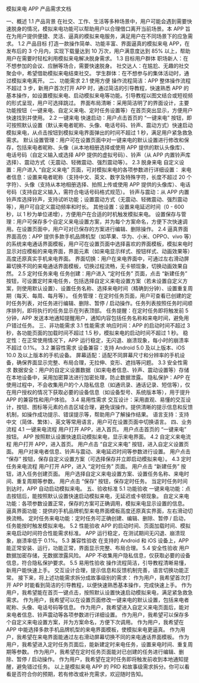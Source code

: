 模拟来电 APP 产品需求文档
 
一、概述
1.1 产品背景
在社交、工作、生活等多种场景中，用户可能会遇到需要快速脱身的情况，模拟来电功能可以帮助用户以合理借口离开当前场景。本 APP 旨在为用户提供便捷、灵活、逼真的模拟来电服务，满足用户在不同场景下的应急需求。
1.2 产品目标
打造一款操作简单、功能丰富、界面逼真的模拟来电 APP，在发布后的 3 个月内，实现下载量达到 10 万次，用户满意度达到 85% 以上，帮助用户在需要时轻松利用模拟来电解决脱身需求。
1.3 目标用户群体
职场新人：在不想参加的会议、应酬等场合，需要快速脱身。
社交达人：在尴尬、无趣的社交聚会中，希望借助模拟来电结束社交。
学生群体：在不想参与的集体活动时，通过模拟来电离开。
二、功能需求
2.1 使用方便
操作流程简洁：APP 整体操作流程不超过 3 步，新用户首次打开 APP 时，通过简洁的引导教程，快速熟悉 APP 的基本操作，如设置模拟来电、启动模拟来电等功能。引导教程以图文结合或短视频的形式呈现，用户可选择跳过。
界面布局清晰：采用简洁明了的界面设计，主要功能按钮（一键来电、自定义来电、定时任务设置等）在首页突出显示，方便用户快速找到并使用。
2.2 一键来电
快速启动：用户点击首页的 “一键来电” 按钮，即可按照默认设置（默认来电者昵称、头像、电话号码、铃声、震动方式）快速启动模拟来电，从点击按钮到模拟来电界面弹出的时间不超过 1 秒，满足用户紧急救急需求。
默认设置管理：用户可在设置页面中对一键来电的默认设置进行修改和保存，包括来电者昵称、头像（从本地相册选择或使用 APP 提供的默认头像库）、电话号码（自定义输入或选择 APP 提供的虚拟号码）、铃声（从 APP 内置铃声库选择）、震动方式（无震动、轻微震动、强烈震动等）。
2.3 脱身来电
自定义设置：用户进入 “自定义来电” 页面，可对模拟来电的各项参数进行详细设置：
来电者信息：设置来电者昵称（支持中文、英文、数字及特殊字符，长度不超过 20 个字符）、头像（支持从本地相册选择、拍照上传或使用 APP 提供的头像库）、电话号码（支持自定义输入，需符合电话号码格式规范）。
铃声与震动：从 APP 内置铃声库选择铃声，支持试听功能；设置震动方式（无震动、轻微震动、强烈震动等），用户可自定义震动频率和时长。
其他设置：设置来电延迟时间（0 - 600 秒，以 1 秒为单位递增），方便用户在合适的时机触发模拟来电。
设置保存与管理：用户可保存多个自定义来电设置方案，并为每个方案命名，方便下次快速调用。在设置页面中，用户可对已保存的方案进行编辑、删除操作。
2.4 逼真界面
界面高仿：APP 提供多款手机品牌机型（如苹果、华为、小米、OPPO、vivo 等）的系统来电通话界面模板，用户可在设置页面中选择喜欢的界面模板，模拟来电时显示对应模板的来电界面，界面元素（如来电显示样式、按钮样式、动画效果等）高度还原真实手机来电界面。
界面切换：用户在来电界面中，可通过左右滑动屏幕切换不同的来电通话界面模板，切换过程流畅，无卡顿现象，切换动画效果自然。
2.5 定时任务来电
任务创建：用户进入 “定时任务” 页面，点击 “新建任务” 按钮，可设置定时来电任务，包括选择自定义来电设置方案（若未设置自定义方案，则使用默认设置）、设置任务名称、选择来电时间（精确到分钟）、设置重复周期（每天、每周、每月等）。
任务管理：在定时任务页面，用户可查看已创建的定时任务列表，对任务进行编辑、删除、暂停 / 启动操作。任务列表按照任务时间顺序排列，即将执行的任务显示在列表顶部。
任务提醒：在定时任务即将触发前 5 分钟，APP 发送本地通知提醒用户，通知内容包括任务名称和来电时间，避免用户错过任务。
三、非功能需求
3.1 性能需求
响应时间：APP 的启动时间不超过 3 秒，各功能页面的加载时间不超过 1.5 秒，模拟来电的启动时间不超过 1 秒。
稳定性：在正常使用情况下，APP 运行稳定，无闪退、崩溃现象，每小时的崩溃率不超过 0.1%。
3.2 兼容性需求
设备兼容：支持 Android 5.0 及以上版本、iOS 10.0 及以上版本的手机设备。
屏幕适配：适配不同屏幕尺寸和分辨率的手机设备，确保界面显示完整、布局合理，无拉伸、变形、遮挡等问题。
3.3 安全性需求
数据安全：用户的自定义设置数据（如来电者信息、铃声、震动设置等）存储在本地设备中，采用加密算法进行加密处理，防止数据泄露。
隐私保护：APP 在使用过程中，不会收集用户的个人隐私信息（如通讯录、通话记录、短信等），仅在用户授权的情况下获取必要的设备信息（如设备型号、系统版本等），用于提升 APP 的兼容性和用户体验。
3.4 易用性需求
交互设计：采用直观、易懂的交互设计，按钮、图标等元素的点击区域合理，避免误操作。提供清晰的提示信息和反馈机制，如操作成功提示、错误提示等，帮助用户了解操作结果。
语言支持：支持中文（简体、繁体）、英文等常用语言，用户可在设置页面中切换语言。
四、业务流程
4.1 一键来电流程
用户打开 APP，进入首页。
用户点击首页的 “一键来电” 按钮。
APP 按照默认设置快速启动模拟来电，显示来电界面。
4.2 自定义来电流程
用户打开 APP，进入首页。
用户点击 “自定义来电” 按钮，进入自定义设置页面。
用户对来电者信息、铃声与震动、来电延迟时间等参数进行设置。
用户点击 “保存” 按钮，保存自定义设置方案（可选择保存并立即启动模拟来电）。
4.3 定时任务来电流程
用户打开 APP，进入 “定时任务” 页面。
用户点击 “新建任务” 按钮，进入任务创建页面。
用户选择自定义来电设置方案、设置任务名称、来电时间、重复周期等参数。
用户点击 “保存” 按钮，保存定时任务。
当定时任务时间到达时，APP 自动启动模拟来电。
五、验收标准
5.1 功能验收
一键来电功能：点击按钮后，能按照默认设置快速启动模拟来电，无延迟或卡顿现象。
自定义来电功能：各项参数设置正常，保存的方案可正确调用，模拟来电显示设置的信息。
逼真界面功能：提供的手机品牌机型来电界面模板高度还原真实界面，左右滑动切换流畅。
定时任务来电功能：定时任务可正确创建、编辑、删除、暂停 / 启动，任务能按时触发模拟来电。
5.2 性能验收
APP 的启动时间、页面加载时间、模拟来电启动时间符合性能需求标准。
APP 运行稳定，在测试期间无闪退、崩溃现象，崩溃率低于 0.1%。
5.3 兼容性验收
在支持的 Android 和 iOS 设备上，APP 能正常安装、运行，功能正常，界面显示完整、布局合理。
5.4 安全性验收
用户数据加密存储，无数据泄露风险。
APP 不收集用户隐私信息，仅获取必要的设备信息，符合隐私保护要求。
5.5 易用性验收
操作流程简洁，引导教程清晰易懂，新用户能快速上手。
交互设计合理，提示信息和反馈机制完善，语言切换功能正常。
接下来，将上述功能需求拆分成故事级别的需求：
作为用户，我希望首次打开 APP 时能看到简洁的引导教程，以便快速熟悉基本操作，完成快速上手。
作为用户，我希望能在首页一键点击，按照默认设置快速启动模拟来电，满足紧急救急需求。
作为用户，我希望可以在设置页面修改一键来电的默认设置，包括来电者昵称、头像、电话号码等信息。
作为用户，我希望进入自定义来电页面后，能对来电者信息、铃声震动等各项参数进行详细设置。
作为用户，我希望可以保存多个自定义来电设置方案，并为方案命名，方便下次调用。
作为用户，我希望在 APP 中能选择多款手机品牌机型的来电界面模板，使模拟来电更逼真。
作为用户，我希望在来电界面能通过左右滑动屏幕切换不同的来电通话界面模板。
作为用户，我希望进入定时任务页面后，能新建定时来电任务，设置来电时间、重复周期等参数。
作为用户，我希望在定时任务页面能对已创建的任务进行编辑、删除、暂停 / 启动操作。
作为用户，我希望在定时任务即将触发前收到本地通知提醒，避免错过任务。
以上是模拟来电 APP 的 PRD 和故事级需求拆分。你可以看看是否符合你的预期，若有修改或补充需求，欢迎随时告知。
